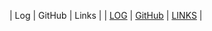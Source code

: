 | Log | GitHub | Links |
| [LOG](TXT/mylog.txt) | [GitHub](https://github.com/sopigoo/os242) | [LINKS](https://sopigoo.github.io/os242/LINKS/) |
